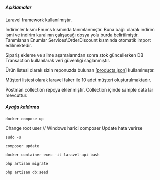 ##### Açıklamalar

Laravel framework kullanılmıştır.

İndirimler kısmı Enums kısmında tanımlanmıştır. Buna bağlı olarak indirim ismi ve indirim kuralının çalışacağı dosya yolu burda belirtilmiştir. Tanımlanan Enumlar Services\OrderDiscount kısmında otomatik import edilmektedir.

Sipariş ekleme ve silme aşamalarından sonra stok güncellerken DB Transaction kullanılarak veri güvenliği sağlanmıştır.

Ürün listesi olarak sizin reponuzda bulunan [[products.json]][products] kullanılmıştır.

Müşteri listesi olarak laravel faker ile 10 adet müşteri oluşturulmaktadır.

Postman collection repoya eklenmiştir. Collection içinde sample data lar mevcuttur.

##### Ayağa kaldırma

`docker compose up
`

Change root user // Windows harici composer Update hata verirse

`sudo -s`

`composer update
`

`docker container exec -it laravel-api bash
`

`php artisan migrate
`

`php artisan db:seed`




[products]: https://github.com/ugokkaya/is-case/blame/main/database/data/products.json " product.json"
